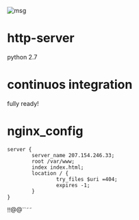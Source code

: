 ![msg](http://207.154.246.33/msg1.png)
# http-server
python 2.7
# continuos integration
fully ready!

# nginx_config
```
server {
        server_name 207.154.246.33;
        root /var/www;
        index index.html;
        location / {
                try_files $uri =404;
                expires -1;
        }
}
```
!!@@``˜˜
